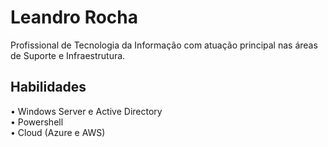 # Leandro Rocha

Profissional de Tecnologia da Informação com atuação principal nas áreas de Suporte e Infraestrutura.

## Habilidades

• Windows Server e Active Directory\
• Powershell\
• Cloud (Azure e AWS)